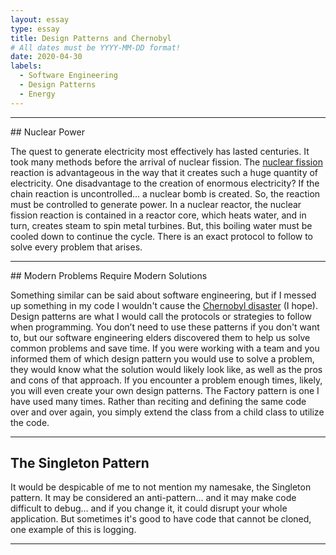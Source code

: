 ```yaml
---
layout: essay
type: essay
title: Design Patterns and Chernobyl
# All dates must be YYYY-MM-DD format!
date: 2020-04-30
labels:
  - Software Engineering
  - Design Patterns
  - Energy
---
```


<hr>
## Nuclear Power

The quest to generate electricity most effectively has lasted centuries. 
It took many methods before the arrival of nuclear fission.
The [nuclear fission](https://www.britannica.com/science/nuclear-fission) reaction is advantageous in the way that it creates such a huge quantity of electricity.
One disadvantage to the creation of enormous electricity? If the chain reaction is uncontrolled… a nuclear bomb is created.
So, the reaction must be controlled to generate power.
In a nuclear reactor, the nuclear fission reaction is contained in a reactor core, which heats water, and in turn, 
creates steam to spin metal turbines. But, this boiling water must be cooled down to continue the cycle. 
There is an exact protocol to follow to solve every problem that arises.

<hr>
## Modern Problems Require Modern Solutions

Something similar can be said about software engineering, but if I messed up something in my code I wouldn't cause the
[Chernobyl disaster](https://en.wikipedia.org/wiki/Chernobyl_disaster) (I hope). Design patterns are what I would call the protocols or strategies to follow when programming.
You don’t need to use these patterns if you don't want to, but our software engineering elders discovered them to help us 
solve common problems and save time. If you were working with a team and you informed them of which design pattern you would
use to solve a problem, they would know what the solution would likely look like, as well as the pros and cons of that 
approach. If you encounter a problem enough times, likely, you will even create your own design patterns. 
The Factory pattern is one I have used many times. Rather than reciting and defining the same code over and over again,
you simply extend the class from a child class to utilize the code.
<hr>

## The Singleton Pattern

It would be despicable of me to not mention my namesake, the Singleton pattern.
It may be considered an anti-pattern... and it may make code difficult to debug... and if you change it,
it could disrupt your whole application. But sometimes it's good to have code that cannot be cloned, 
one example of this is logging.
<hr>

